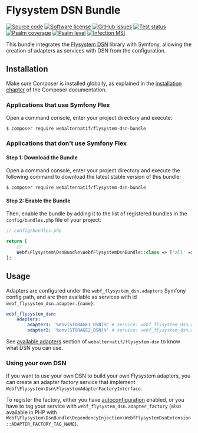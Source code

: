 # Flysystem DSN Bundle

[![Source code](https://img.shields.io/badge/source-GitHub-blue)](https://github.com/webalternatif/flysystem-dsn-bundle)
[![Software license](https://img.shields.io/github/license/webalternatif/flysystem-dsn-bundle)](https://github.com/webalternatif/flysystem-dsn-bundle/blob/master/LICENSE)
[![GitHub issues](https://img.shields.io/github/issues/webalternatif/flysystem-dsn-bundle)](https://github.com/webalternatif/flysystem-dsn-bundle/issues)
[![Test status](https://img.shields.io/github/workflow/status/webalternatif/flysystem-dsn-bundle/test?label=tests)](https://github.com/webalternatif/flysystem-dsn-bundle/actions/workflows/test.yml)
[![Psalm coverage](https://shepherd.dev/github/webalternatif/flysystem-dsn-bundle/coverage.svg)](https://psalm.dev)
[![Psalm level](https://shepherd.dev/github/webalternatif/flysystem-dsn-bundle/level.svg)](https://psalm.dev)
[![Infection MSI](https://badge.stryker-mutator.io/github.com/webalternatif/flysystem-dsn-bundle/master)](https://infection.github.io)

This bundle integrates the [Flysystem DSN][1] library with Symfony, allowing the
creation of adapters as services with DSN from the configuration.

## Installation

Make sure Composer is installed globally, as explained in the
[installation chapter][2] of the Composer documentation.

### Applications that use Symfony Flex

Open a command console, enter your project directory and execute:

```console
$ composer require webalternatif/flysystem-dsn-bundle
```

### Applications that don't use Symfony Flex

#### Step 1: Download the Bundle

Open a command console, enter your project directory and execute the following
command to download the latest stable version of this bundle:

```console
$ composer require webalternatif/flysystem-dsn-bundle
```

#### Step 2: Enable the Bundle

Then, enable the bundle by adding it to the list of registered bundles in the
`config/bundles.php` file of your project:

```php
// config/bundles.php

return [
    // ...
    Webf\Flysystem\DsnBundle\WebfFlysystemDsnBundle::class => ['all' => true],
];
```

## Usage

Adapters are configured under the `webf_flysystem_dsn.adapters` Symfony config
path, and are then available as services with id
`webf_flysystem_dsn.adapter.{name}`:

```yaml
webf_flysystem_dsn:
    adapters:
        adapter1: '%env(STORAGE1_DSN)%' # service: webf_flysystem_dsn.adapter.adapter1
        adapter2: '%env(STORAGE2_DSN)%' # service: webf_flysystem_dsn.adapter.adapter2
```

See [available adapters][3] section of `webalternatif/flysystem-dsn` to know
what DSN you can use.

### Using your own DSN

If you want to use your own DSN to build your own Flysystem adapters, you can
create an adapter factory service that implement
`Webf\Flysystem\Dsn\FlysystemAdapterFactoryInterface`.

To register the factory, either you have [autoconfiguration][4] enabled, or you
have to tag your service with `webf_flysystem_dsn.adapter_factory` (also
available in PHP with
`Webf\Flysystem\DsnBundle\DependencyInjection\WebfFlysystemDsnExtension::ADAPTER_FACTORY_TAG_NAME`).

[1]: https://github.com/webalternatif/flysystem-dsn
[2]: https://getcomposer.org/doc/00-intro.md
[3]: https://github.com/webalternatif/flysystem-dsn#adapters
[4]: https://symfony.com/doc/current/service_container.html#the-autoconfigure-option
